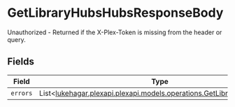 # GetLibraryHubsHubsResponseBody

Unauthorized - Returned if the X-Plex-Token is missing from the header or query.


## Fields

| Field                                                                                                                     | Type                                                                                                                      | Required                                                                                                                  | Description                                                                                                               |
| ------------------------------------------------------------------------------------------------------------------------- | ------------------------------------------------------------------------------------------------------------------------- | ------------------------------------------------------------------------------------------------------------------------- | ------------------------------------------------------------------------------------------------------------------------- |
| `errors`                                                                                                                  | List<[lukehagar.plexapi.plexapi.models.operations.GetLibraryHubsErrors](../../models/operations/GetLibraryHubsErrors.md)> | :heavy_minus_sign:                                                                                                        | N/A                                                                                                                       |